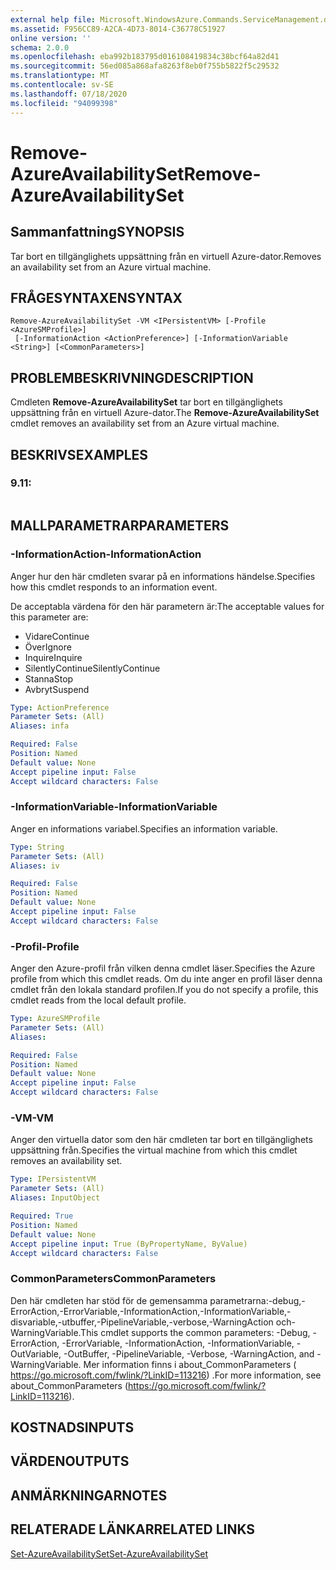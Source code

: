 ```yaml
---
external help file: Microsoft.WindowsAzure.Commands.ServiceManagement.dll-Help.xml
ms.assetid: F956CC89-A2CA-4D73-8014-C36778C51927
online version: ''
schema: 2.0.0
ms.openlocfilehash: eba992b183795d016108419834c38bcf64a82d41
ms.sourcegitcommit: 56ed085a868afa8263f8eb0f755b5822f5c29532
ms.translationtype: MT
ms.contentlocale: sv-SE
ms.lasthandoff: 07/18/2020
ms.locfileid: "94099398"
---
```

# <span data-ttu-id="ce607-101">Remove-AzureAvailabilitySet</span><span class="sxs-lookup"><span data-stu-id="ce607-101">Remove-AzureAvailabilitySet</span></span>

## <span data-ttu-id="ce607-102">Sammanfattning</span><span class="sxs-lookup"><span data-stu-id="ce607-102">SYNOPSIS</span></span>
<span data-ttu-id="ce607-103">Tar bort en tillgänglighets uppsättning från en virtuell Azure-dator.</span><span class="sxs-lookup"><span data-stu-id="ce607-103">Removes an availability set from an Azure virtual machine.</span></span>

## <span data-ttu-id="ce607-104">FRÅGESYNTAXEN</span><span class="sxs-lookup"><span data-stu-id="ce607-104">SYNTAX</span></span>

```
Remove-AzureAvailabilitySet -VM <IPersistentVM> [-Profile <AzureSMProfile>]
 [-InformationAction <ActionPreference>] [-InformationVariable <String>] [<CommonParameters>]
```

## <span data-ttu-id="ce607-105">PROBLEMBESKRIVNING</span><span class="sxs-lookup"><span data-stu-id="ce607-105">DESCRIPTION</span></span>
<span data-ttu-id="ce607-106">Cmdleten **Remove-AzureAvailabilitySet** tar bort en tillgänglighets uppsättning från en virtuell Azure-dator.</span><span class="sxs-lookup"><span data-stu-id="ce607-106">The **Remove-AzureAvailabilitySet** cmdlet removes an availability set from an Azure virtual machine.</span></span>

## <span data-ttu-id="ce607-107">BESKRIVS</span><span class="sxs-lookup"><span data-stu-id="ce607-107">EXAMPLES</span></span>

### <span data-ttu-id="ce607-108">9.1</span><span class="sxs-lookup"><span data-stu-id="ce607-108">1:</span></span>
```

```

## <span data-ttu-id="ce607-109">MALLPARAMETRAR</span><span class="sxs-lookup"><span data-stu-id="ce607-109">PARAMETERS</span></span>

### <span data-ttu-id="ce607-110">-InformationAction</span><span class="sxs-lookup"><span data-stu-id="ce607-110">-InformationAction</span></span>
<span data-ttu-id="ce607-111">Anger hur den här cmdleten svarar på en informations händelse.</span><span class="sxs-lookup"><span data-stu-id="ce607-111">Specifies how this cmdlet responds to an information event.</span></span>

<span data-ttu-id="ce607-112">De acceptabla värdena för den här parametern är:</span><span class="sxs-lookup"><span data-stu-id="ce607-112">The acceptable values for this parameter are:</span></span>

- <span data-ttu-id="ce607-113">Vidare</span><span class="sxs-lookup"><span data-stu-id="ce607-113">Continue</span></span>
- <span data-ttu-id="ce607-114">Över</span><span class="sxs-lookup"><span data-stu-id="ce607-114">Ignore</span></span>
- <span data-ttu-id="ce607-115">Inquire</span><span class="sxs-lookup"><span data-stu-id="ce607-115">Inquire</span></span>
- <span data-ttu-id="ce607-116">SilentlyContinue</span><span class="sxs-lookup"><span data-stu-id="ce607-116">SilentlyContinue</span></span>
- <span data-ttu-id="ce607-117">Stanna</span><span class="sxs-lookup"><span data-stu-id="ce607-117">Stop</span></span>
- <span data-ttu-id="ce607-118">Avbryt</span><span class="sxs-lookup"><span data-stu-id="ce607-118">Suspend</span></span>

```yaml
Type: ActionPreference
Parameter Sets: (All)
Aliases: infa

Required: False
Position: Named
Default value: None
Accept pipeline input: False
Accept wildcard characters: False
```

### <span data-ttu-id="ce607-119">-InformationVariable</span><span class="sxs-lookup"><span data-stu-id="ce607-119">-InformationVariable</span></span>
<span data-ttu-id="ce607-120">Anger en informations variabel.</span><span class="sxs-lookup"><span data-stu-id="ce607-120">Specifies an information variable.</span></span>

```yaml
Type: String
Parameter Sets: (All)
Aliases: iv

Required: False
Position: Named
Default value: None
Accept pipeline input: False
Accept wildcard characters: False
```

### <span data-ttu-id="ce607-121">-Profil</span><span class="sxs-lookup"><span data-stu-id="ce607-121">-Profile</span></span>
<span data-ttu-id="ce607-122">Anger den Azure-profil från vilken denna cmdlet läser.</span><span class="sxs-lookup"><span data-stu-id="ce607-122">Specifies the Azure profile from which this cmdlet reads.</span></span>
<span data-ttu-id="ce607-123">Om du inte anger en profil läser denna cmdlet från den lokala standard profilen.</span><span class="sxs-lookup"><span data-stu-id="ce607-123">If you do not specify a profile, this cmdlet reads from the local default profile.</span></span>

```yaml
Type: AzureSMProfile
Parameter Sets: (All)
Aliases: 

Required: False
Position: Named
Default value: None
Accept pipeline input: False
Accept wildcard characters: False
```

### <span data-ttu-id="ce607-124">-VM</span><span class="sxs-lookup"><span data-stu-id="ce607-124">-VM</span></span>
<span data-ttu-id="ce607-125">Anger den virtuella dator som den här cmdleten tar bort en tillgänglighets uppsättning från.</span><span class="sxs-lookup"><span data-stu-id="ce607-125">Specifies the virtual machine from which this cmdlet removes an availability set.</span></span>

```yaml
Type: IPersistentVM
Parameter Sets: (All)
Aliases: InputObject

Required: True
Position: Named
Default value: None
Accept pipeline input: True (ByPropertyName, ByValue)
Accept wildcard characters: False
```

### <span data-ttu-id="ce607-126">CommonParameters</span><span class="sxs-lookup"><span data-stu-id="ce607-126">CommonParameters</span></span>
<span data-ttu-id="ce607-127">Den här cmdleten har stöd för de gemensamma parametrarna:-debug,-ErrorAction,-ErrorVariable,-InformationAction,-InformationVariable,-disvariable,-utbuffer,-PipelineVariable,-verbose,-WarningAction och-WarningVariable.</span><span class="sxs-lookup"><span data-stu-id="ce607-127">This cmdlet supports the common parameters: -Debug, -ErrorAction, -ErrorVariable, -InformationAction, -InformationVariable, -OutVariable, -OutBuffer, -PipelineVariable, -Verbose, -WarningAction, and -WarningVariable.</span></span> <span data-ttu-id="ce607-128">Mer information finns i about_CommonParameters ( https://go.microsoft.com/fwlink/?LinkID=113216) .</span><span class="sxs-lookup"><span data-stu-id="ce607-128">For more information, see about_CommonParameters (https://go.microsoft.com/fwlink/?LinkID=113216).</span></span>

## <span data-ttu-id="ce607-129">KOSTNADS</span><span class="sxs-lookup"><span data-stu-id="ce607-129">INPUTS</span></span>

## <span data-ttu-id="ce607-130">VÄRDEN</span><span class="sxs-lookup"><span data-stu-id="ce607-130">OUTPUTS</span></span>

## <span data-ttu-id="ce607-131">ANMÄRKNINGAR</span><span class="sxs-lookup"><span data-stu-id="ce607-131">NOTES</span></span>

## <span data-ttu-id="ce607-132">RELATERADE LÄNKAR</span><span class="sxs-lookup"><span data-stu-id="ce607-132">RELATED LINKS</span></span>

[<span data-ttu-id="ce607-133">Set-AzureAvailabilitySet</span><span class="sxs-lookup"><span data-stu-id="ce607-133">Set-AzureAvailabilitySet</span></span>](./Set-AzureAvailabilitySet.md)


